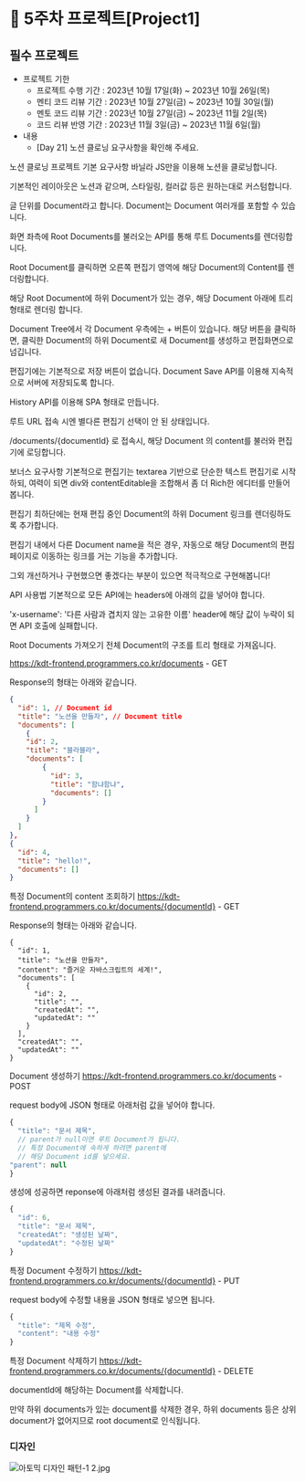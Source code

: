 # 📌 5주차 프로젝트[Project1]


## 필수 프로젝트

- 프로젝트 기한
  - 프로젝트 수행 기간 : 2023년 10월 17일(화) ~ 2023년 10월 26일(목)
  - 멘티 코드 리뷰 기간 : 2023년 10월 27일(금) ~ 2023년 10월 30일(월)
  - 멘토 코드 리뷰 기간 : 2023년 10월 27일(금) ~ 2023년 11월 2일(목)
  - 코드 리뷰 반영 기간 : 2023년 11월 3일(금) ~ 2023년 11월 6일(월)
- 내용
  - [Day 21] 노션 클로닝 요구사항을 확인해 주세요.

노션 클로닝 프로젝트
기본 요구사항
바닐라 JS만을 이용해 노션을 클로닝합니다.

기본적인 레이아웃은 노션과 같으며, 스타일링, 컬러값 등은 원하는대로 커스텀합니다.

글 단위를 Document라고 합니다. Document는 Document 여러개를 포함할 수 있습니다.

화면 좌측에 Root Documents를 불러오는 API를 통해 루트 Documents를 렌더링합니다.

Root Document를 클릭하면 오른쪽 편집기 영역에 해당 Document의 Content를 렌더링합니다.

해당 Root Document에 하위 Document가 있는 경우, 해당 Document 아래에 트리 형태로 렌더링 합니다.

Document Tree에서 각 Document 우측에는 + 버튼이 있습니다. 해당 버튼을 클릭하면, 클릭한 Document의 하위 Document로 새 Document를 생성하고 편집화면으로 넘깁니다.

편집기에는 기본적으로 저장 버튼이 없습니다. Document Save API를 이용해 지속적으로 서버에 저장되도록 합니다.

History API를 이용해 SPA 형태로 만듭니다.

루트 URL 접속 시엔 별다른 편집기 선택이 안 된 상태입니다.

/documents/{documentId} 로 접속시, 해당 Document 의 content를 불러와 편집기에 로딩합니다.

보너스 요구사항
기본적으로 편집기는 textarea 기반으로 단순한 텍스트 편집기로 시작하되, 여력이 되면 div와 contentEditable을 조합해서 좀 더 Rich한 에디터를 만들어봅니다.

편집기 최하단에는 현재 편집 중인 Document의 하위 Document 링크를 렌더링하도록 추가합니다.

편집기 내에서 다른 Document name을 적은 경우, 자동으로 해당 Document의 편집 페이지로 이동하는 링크를 거는 기능을 추가합니다.

그외 개선하거나 구현했으면 좋겠다는 부분이 있으면 적극적으로 구현해봅니다!

API 사용법
기본적으로 모든 API에는 headers에 아래의 값을 넣어야 합니다.

'x-username': '다른 사람과 겹치지 않는 고유한 이름'
header에 해당 값이 누락이 되면 API 호출에 실패합니다.

Root Documents 가져오기
전체 Document의 구조를 트리 형태로 가져옵니다.

https://kdt-frontend.programmers.co.kr/documents - GET

Response의 형태는 아래와 같습니다.

```json
{
  "id": 1, // Document id
  "title": "노션을 만들자", // Document title
  "documents": [
    {
    "id": 2,
    "title": "블라블라",
    "documents": [
        {
          "id": 3,
          "title": "함냐함냐",
          "documents": []
        }
      ]
    }
  ]
},
{
  "id": 4,
  "title": "hello!",
  "documents": []
}
```

특정 Document의 content 조회하기
https://kdt-frontend.programmers.co.kr/documents/{documentId} - GET

Response의 형태는 아래와 같습니다.

```
{
  "id": 1,
  "title": "노션을 만들자",
  "content": "즐거운 자바스크립트의 세계!",
  "documents": [
    {
      "id": 2,
      "title": "",
      "createdAt": "",
      "updatedAt": ""
    }
  ],
  "createdAt": "",
  "updatedAt": ""
}
```
Document 생성하기
https://kdt-frontend.programmers.co.kr/documents - POST

request body에 JSON 형태로 아래처럼 값을 넣어야 합니다.
```javascript
{
  "title": "문서 제목",
  // parent가 null이면 루트 Document가 됩니다.
  // 특정 Document에 속하게 하려면 parent에
  // 해당 Document id를 넣으세요.
"parent": null
}
```
생성에 성공하면 reponse에 아래처럼 생성된 결과를 내려줍니다.
```javascript
{
  "id": 6,
  "title": "문서 제목",
  "createdAt": "생성된 날짜",
  "updatedAt": "수정된 날짜"
}
```
특정 Document 수정하기
https://kdt-frontend.programmers.co.kr/documents/{documentId} - PUT

request body에 수정할 내용을 JSON 형태로 넣으면 됩니다.
```javascript
{
  "title": "제목 수정",
  "content": "내용 수정"
}
```

특정 Document 삭제하기
https://kdt-frontend.programmers.co.kr/documents/{documentId} - DELETE

documentId에 해당하는 Document를 삭제합니다.

만약 하위 documents가 있는 document를 삭제한 경우, 하위 documents 등은 상위 document가 없어지므로 root document로 인식됩니다.

### 디자인
![아토믹 디자인 패턴-1 2.jpg](..%2F..%2F..%2F..%2F..%2FDownloads%2F%EC%95%84%ED%86%A0%EB%AF%B9%20%EB%94%94%EC%9E%90%EC%9D%B8%20%ED%8C%A8%ED%84%B4-1%202.jpg)
